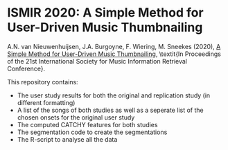 # ISMIR 2020: A Simple Method for User-Driven Music Thumbnailing

A.N. van  Nieuwenhuijsen, J.A. Burgoyne, F. Wiering, M. Sneekes (2020), [A Simple Method for User-Driven Music Thumbnailing](https://www.ismir2020.net/assets/img/proceedings/2020_ISMIR_Proceedings.pdf#page=251), \textit{In Proceedings of the 21st International Society for Music Information  Retrieval Conference}.

This repository contains:
- The user study results for both the original and replication study (in different formatting)
- A list of the songs of both studies as well as a seperate list of the chosen onsets for the original user study
- The computed CATCHY features for both studies
- The segmentation code to create the segmentations
- The R-script to analyse all the data
